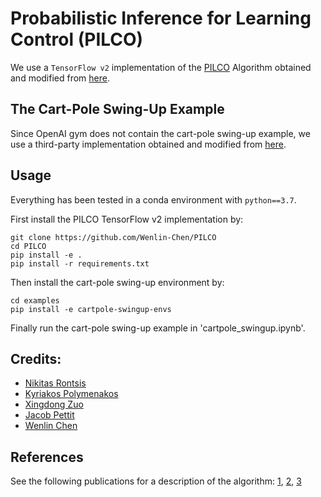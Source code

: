 # Probabilistic Inference for Learning Control (PILCO)

We use a `TensorFlow v2` implementation of the [PILCO](https://ieeexplore.ieee.org/abstract/document/6654139/) Algorithm obtained and modified from [here](https://github.com/nrontsis/PILCO).
## The Cart-Pole Swing-Up Example

Since OpenAI gym does not contain the cart-pole swing-up example, we use a third-party implementation obtained and modified from [here](https://github.com/jfpettit/cartpole-swingup-envs).

## Usage

Everything has been tested in a conda environment with `python==3.7`.

First install the PILCO TensorFlow v2 implementation by:
```
git clone https://github.com/Wenlin-Chen/PILCO
cd PILCO
pip install -e .
pip install -r requirements.txt
```
Then install the cart-pole swing-up environment by:
```
cd examples
pip install -e cartpole-swingup-envs
```
Finally run the cart-pole swing-up example in 'cartpole_swingup.ipynb'.

## Credits:

* [Nikitas Rontsis](https://github.com/nrontsis)
* [Kyriakos Polymenakos](https://github.com/kyr-pol/)
* [Xingdong Zuo](https://github.com/zuoxingdong)
* [Jacob Pettit](https://github.com/jfpettit)
* [Wenlin Chen](https://github.com/Wenlin-Chen)

## References

See the following publications for a description of the algorithm: [1](https://ieeexplore.ieee.org/abstract/document/6654139/), [2](http://mlg.eng.cam.ac.uk/pub/pdf/DeiRas11.pdf), 
[3](https://pdfs.semanticscholar.org/c9f2/1b84149991f4d547b3f0f625f710750ad8d9.pdf)
